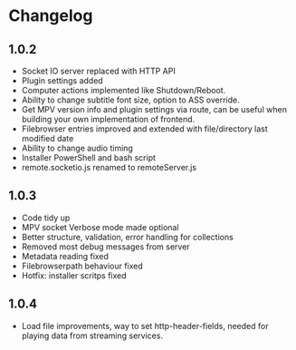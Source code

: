 # Changelog

## 1.0.2

- Socket IO server replaced with HTTP API
- Plugin settings added
- Computer actions implemented like Shutdown/Reboot.
- Ability to change subtitle font size, option to ASS override.
- Get MPV version info and plugin settings via route, can be useful when building your own implementation of frontend.
- Filebrowser entries improved and extended with file/directory last modified date
- Ability to change audio timing
- Installer PowerShell and bash script
- remote.socketio.js renamed to remoteServer.js

## 1.0.3

- Code tidy up
- MPV socket Verbose mode made optional
- Better structure, validation, error handling for collections
- Removed most debug messages from server
- Metadata reading fixed
- Filebrowserpath behaviour fixed
- Hotfix: installer scritps fixed

## 1.0.4

- Load file improvements, way to set http-header-fields, needed for playing data from streaming services.
